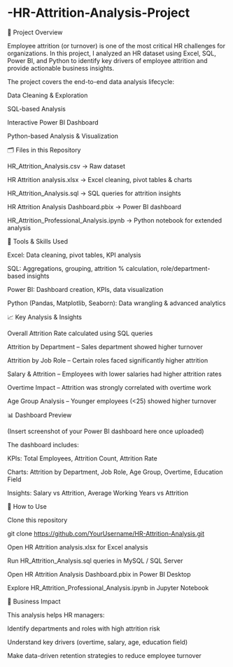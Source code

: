 # -HR-Attrition-Analysis-Project

📌 Project Overview

Employee attrition (or turnover) is one of the most critical HR challenges for organizations.
In this project, I analyzed an HR dataset using Excel, SQL, Power BI, and Python to identify key drivers of employee attrition and provide actionable business insights.

The project covers the end-to-end data analysis lifecycle:

Data Cleaning & Exploration

SQL-based Analysis

Interactive Power BI Dashboard

Python-based Analysis & Visualization

🗂️ Files in this Repository

HR_Attrition_Analysis.csv → Raw dataset

HR Attrition analysis.xlsx → Excel cleaning, pivot tables & charts

HR_Attrition_Analysis.sql → SQL queries for attrition insights

HR Attrition Analysis Dashboard.pbix → Power BI dashboard

HR_Attrition_Professional_Analysis.ipynb → Python notebook for extended analysis

🔧 Tools & Skills Used

Excel: Data cleaning, pivot tables, KPI analysis

SQL: Aggregations, grouping, attrition % calculation, role/department-based insights

Power BI: Dashboard creation, KPIs, data visualization

Python (Pandas, Matplotlib, Seaborn): Data wrangling & advanced analytics

📈 Key Analysis & Insights

Overall Attrition Rate calculated using SQL queries

Attrition by Department – Sales department showed higher turnover

Attrition by Job Role – Certain roles faced significantly higher attrition

Salary & Attrition – Employees with lower salaries had higher attrition rates

Overtime Impact – Attrition was strongly correlated with overtime work

Age Group Analysis – Younger employees (<25) showed higher turnover

📊 Dashboard Preview

(Insert screenshot of your Power BI dashboard here once uploaded)

The dashboard includes:

KPIs: Total Employees, Attrition Count, Attrition Rate

Charts: Attrition by Department, Job Role, Age Group, Overtime, Education Field

Insights: Salary vs Attrition, Average Working Years vs Attrition

🚀 How to Use

Clone this repository

git clone https://github.com/YourUsername/HR-Attrition-Analysis.git


Open HR Attrition analysis.xlsx for Excel analysis

Run HR_Attrition_Analysis.sql queries in MySQL / SQL Server

Open HR Attrition Analysis Dashboard.pbix in Power BI Desktop

Explore HR_Attrition_Professional_Analysis.ipynb in Jupyter Notebook

📌 Business Impact

This analysis helps HR managers:

Identify departments and roles with high attrition risk

Understand key drivers (overtime, salary, age, education field)

Make data-driven retention strategies to reduce employee turnover
